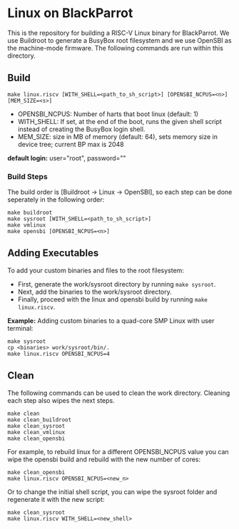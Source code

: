 # Linux on BlackParrot
This is the repository for building a RISC-V Linux binary for BlackParrot.
We use Buildroot to generate a BusyBox root filesystem and we use OpenSBI as the machine-mode firmware.
The following commands are run within this directory.

## Build
```
make linux.riscv [WITH_SHELL=<path_to_sh_script>] [OPENSBI_NCPUS=<n>] [MEM_SIZE=<s>]
```
* OPENSBI\_NCPUS: Number of harts that boot linux (default: 1)
* WITH\_SHELL: If set, at the end of the boot, runs the given shell script instead of creating the BusyBox login shell.
* MEM\_SIZE: size in MB of memory (default: 64), sets memory size in device tree; current BP max is 2048

**default login:** user="root", password=""

### Build Steps
The build order is [Buildroot -> Linux -> OpenSBI], so each step can be done seperately in the following order:
```
make buildroot
make sysroot [WITH_SHELL=<path_to_sh_script>]
make vmlinux
make opensbi [OPENSBI_NCPUS=<n>]
```

## Adding Executables
To add your custom binaries and files to the root filesystem:
- First, generate the work/sysroot directory by running `make sysroot`.
- Next, add the binaries to the work/sysroot directory.
- Finally, proceed with the linux and opensbi build by running `make linux.riscv`.

**Example:** Adding custom binaries to a quad-core SMP Linux with user terminal:
```
make sysroot
cp <binaries> work/sysroot/bin/.
make linux.riscv OPENSBI_NCPUS=4
```

## Clean
The following commands can be used to clean the work directory. Cleaning each step also wipes the next steps.
```
make clean
make clean_buildroot
make clean_sysroot
make clean_vmlinux
make clean_opensbi
```

For example, to rebuild linux for a different OPENSBI\_NCPUS value you can wipe the opensbi build and rebuild with the new number of cores:
```
make clean_opensbi
make linux.riscv OPENSBI_NCPUS=<new_n>
```

Or to change the initial shell script, you can wipe the sysroot folder and regenerate it with the new script:
```
make clean_sysroot
make linux.riscv WITH_SHELL=<new_shell>
```
